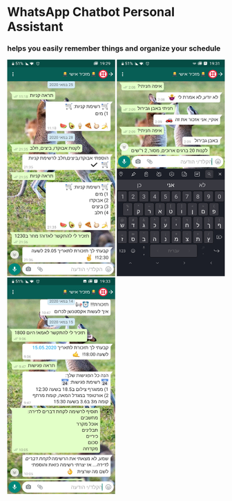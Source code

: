 # WhatsApp Chatbot Personal Assistant 
### helps you easily remember things and organize your schedule

<img src="https://github.com/IdanSchiller/WA-Personal-Assinstant/blob/main/data/Screenshot_20210427-192957.jpg" width="250" height="500">
<img src="https://github.com/IdanSchiller/WA-Personal-Assinstant/blob/main/data/Screenshot_20210427-193154.jpg" width="250" height="500">
<img src="https://github.com/IdanSchiller/WA-Personal-Assinstant/blob/main/data/Screenshot_20210427-193309.jpg" width="250" height="500">
